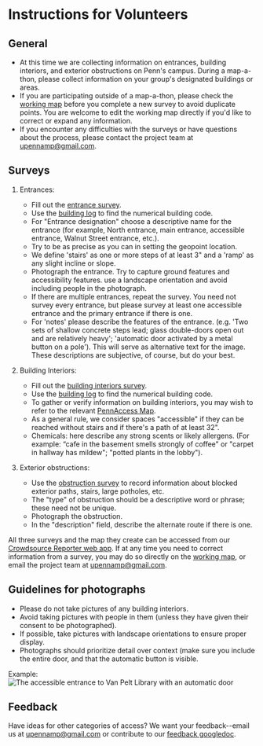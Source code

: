 # Instructions for Volunteers

## General
- At this time we are collecting information on entrances, building interiors, and exterior obstructions on Penn's campus. During a map-a-thon, please collect information on your group's designated buildings or areas.
- If you are participating outside of a map-a-thon, please check the [working map](https://arcg.is/LWOfH) before you complete a new survey to avoid duplicate points. You are welcome to edit the working map directly if you'd like to correct or expand any information.
- If you encounter any difficulties with the surveys or have questions about the process, please contact the project team at upennamp@gmail.com.

## Surveys

1. Entrances:
	- Fill out the [entrance survey](https://survey123.arcgis.com/share/7cd2d3bd864941a8ae3f3c0182c1da1b).
	- Use the [building log](https://docs.google.com/spreadsheets/d/1aAa76--OkCjWWZBBI-jJrrksBfilDFSyNZQ9dVgOw8I/edit?usp=sharing) to find the numerical building code.
	- For "Entrance designation" choose a descriptive name for the entrance (for example, North entrance, main entrance, accessible entrance, Walnut Street entrance, etc.).
	- Try to be as precise as you can in setting the geopoint location.
	- We define 'stairs' as one or more steps of at least 3" and a 'ramp' as any slight incline or slope.
	- Photograph the entrance. Try to capture ground features and accessibility features. use a landscape orientation and avoid including people in the photograph.
	- If there are multiple entrances, repeat the survey. You need not survey every entrance, but please survey at least one accessible entrance and the primary entrance if there is one.
	- For 'notes' please describe the features of the entrance. (e.g. 'Two sets of shallow concrete steps lead; glass double-doors open out and are relatively heavy'; 'automatic door activated by a metal button on a  pole'). This will serve as alternative text for the image. These descriptions are subjective, of course, but do your best.

2. Building Interiors:
	- Fill out the [building interiors survey](https://survey123.arcgis.com/share/2ba4b327c9e3465ba39593ff6e83a037).
	- Use the [building log](https://docs.google.com/spreadsheets/d/1aAa76--OkCjWWZBBI-jJrrksBfilDFSyNZQ9dVgOw8I/edit?usp=sharing) to find the numerical building code.
	- To gather or verify information on building interiors, you may wish to refer to the relevant [PennAccess Map](https://www.facilities.upenn.edu/maps/pennaccess).
	- As a general rule, we consider spaces "accessible" if they can be reached without stairs and if there's a path of at least 32".
	- Chemicals: here describe any strong scents or likely allergens. (For example: “cafe in the basement smells strongly of coffee" or "carpet in hallway has mildew"; "potted plants in the lobby").  

3. Exterior obstructions:
	- Use the [obstruction survey](https://survey123.arcgis.com/share/210caf35291043579e817d3b954aa2e6) to record information about blocked exterior paths, stairs, large potholes, etc.
	- The "type" of obstruction should be a descriptive word or phrase; these need not be unique.
	- Photograph the obstruction.
	- In the "description" field, describe the alternate route if there is one.

All three surveys and the map they create can be accessed from our [Crowdsource Reporter web app](https://upenn.maps.arcgis.com/apps/CrowdsourceReporter/index.html?appid=d23c349a2c7346c0b6f39879ede52ec8). If at any time you need to correct information from a survey, you may do so directly on the [working map](https://www.arcgis.com/home/webmap/viewer.html?webmap=b42a011873df4ebd9d61e8accaee5ecb&extent=-75.2029,39.9461,-75.1827,39.9569), or email the project team at upennamp@gmail.com.

## Guidelines for photographs
- Please do not take pictures of any building interiors.
- Avoid taking pictures with people in them (unless they have given their consent to be photographed).
- If possible, take pictures with landscape orientations to ensure proper display.
- Photographs should prioritize detail over context (make sure you include the entire door, and that the automatic button is visible.

Example:
![The accessible entrance to Van Pelt Library with an automatic door]( https://services3.arcgis.com/9nfxWATFamVUTTGb/arcgis/rest/services/service_c75c8e61112e4e85ab9107f52b834f41/FeatureServer/0/6/attachments/5?token=zLIUqvzJ9i9_nX3tELKDmLeO3l4mYqOnB2_2FGldr7-FbsCOg0RLS2m1VEKHKl-cDZK-CxYaZUtHxqAfFEqHoICNXKlS_NtRuf6n8wXBJhMtSflAQVRy4k7MvpmNLjNwnOqEuwsYAwZ-NBQZeGAE11FkN8WthIOGo-OwL1Gey9_Vvpd5-q5vRugfECW-rv6EsV7g0RRycb_KdGYCQiD4yPesQt4zhfdeNHE8isMec_NB_5v1uRzKy0Otq2EpnuaZtGXomGxvcrIFD7akcpmr4UiU8mPIiAFF2ZtFtryv6Y0.)

## Feedback
Have ideas for other categories of access? We want your feedback--email us at upennamp@gmail.com or contribute to our [feedback googledoc](https://docs.google.com/document/d/1tW2kiAsPx5GITntZakYCHAG7793bLwngCgzgrSIycU4/edit?usp=sharing).
